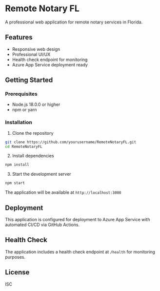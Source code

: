 # Remote Notary FL

A professional web application for remote notary services in Florida.

## Features

- Responsive web design
- Professional UI/UX
- Health check endpoint for monitoring
- Azure App Service deployment ready

## Getting Started

### Prerequisites

- Node.js 18.0.0 or higher
- npm or yarn

### Installation

1. Clone the repository
```bash
git clone https://github.com/yourusername/RemoteNotaryFL.git
cd RemoteNotaryFL
```

2. Install dependencies
```bash
npm install
```

3. Start the development server
```bash
npm start
```

The application will be available at `http://localhost:3000`

## Deployment

This application is configured for deployment to Azure App Service with automated CI/CD via GitHub Actions.

## Health Check

The application includes a health check endpoint at `/health` for monitoring purposes.

## License

ISC 